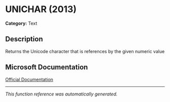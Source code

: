 # UNICHAR (2013)

**Category:** Text

## Description
Returns the Unicode character that is references by the given numeric value

## Microsoft Documentation
[Official Documentation](https://support.microsoft.com//en-us/office/unichar-function-ffeb64f5-f131-44c6-b332-5cd72f0659b8)

---
*This function reference was automatically generated.*
